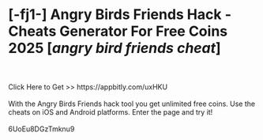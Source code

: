 # [-fj1-] Angry Birds Friends Hack - Cheats Generator For Free Coins 2025 [*angry bird friends cheat*]
<br>
<br>Click Here to Get >> https://appbitly.com/uxHKU

<br>
<br>With the Angry Birds Friends hack tool you get unlimited free coins. Use the cheats on iOS and Android platforms. Enter the page and try it!
<br>
<br>6UoEu8DGzTmknu9

